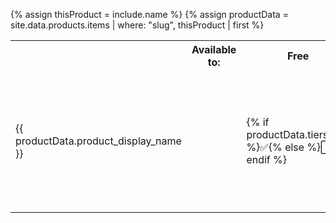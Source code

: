 {% assign thisProduct = include.name %}
{% assign productData = site.data.products.items | where: "slug", thisProduct | first %}

<table>
  <tr>
    <th></th>
    <th> Available to: </th>
    <th> Free </th>
    <th> Team </th>
    <th> Business </th>
  </tr>
  <tr>
    <td> {{ productData.product_display_name }} </td>
    <td></td>
    <td> {% if productData.tiers.free %}✅{% else %}⬜️{% endif %} </td>
    <td> {% if productData.tiers.team %}✅{% else %}⬜️{% endif %} </td>
    <td> {% if productData.tiers.business == true and productData.tiers.add-on == false %}✅{% elsif productData.tiers.business == true and productData.tiers.add-on == true %} ✅ &#10133; Add-on <a href="https://segment.com/pricing/">available</a>{% else %}⬜️{% endif %} </td>
  </tr>
</table>

